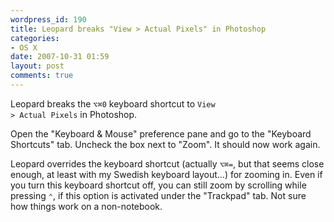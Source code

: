 ```yaml
---
wordpress_id: 190
title: Leopard breaks "View > Actual Pixels" in Photoshop
categories:
- OS X
date: 2007-10-31 01:59
layout: post
comments: true
---
```

Leopard breaks the <code>⌥⌘0</code> keyboard shortcut to <code>View &gt; Actual Pixels</code> in Photoshop.

Open the "Keyboard &amp; Mouse" preference pane and go to the "Keyboard Shortcuts" tab. Uncheck the box next to "Zoom". It should now work again.

Leopard overrides the keyboard shortcut (actually <code>⌥⌘=</code>, but that seems close enough, at least with my Swedish keyboard layout…) for zooming in. Even if you turn this keyboard shortcut off, you can still zoom by scrolling while pressing <code>⌃</code>, if this option is activated under the "Trackpad" tab. Not sure how things work on a non-notebook.

